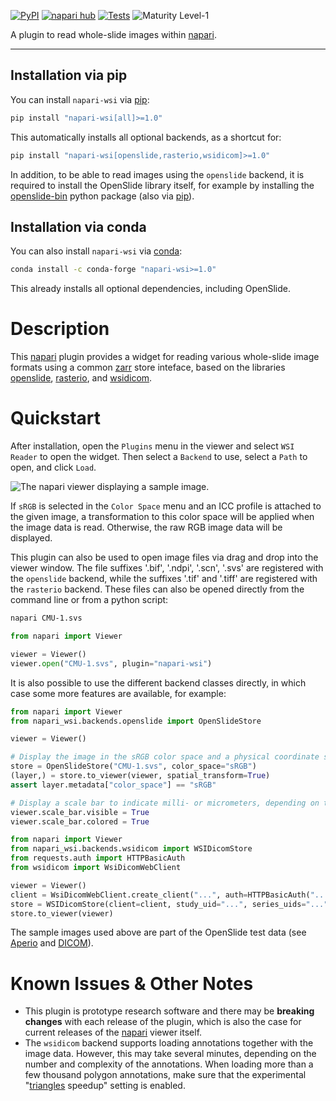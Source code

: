 
[![PyPI](https://img.shields.io/pypi/v/napari-wsi.svg?color=green)](https://pypi.org/project/napari-wsi)
[![napari hub](https://img.shields.io/endpoint?url=https://api.napari-hub.org/shields/napari-wsi)](https://napari-hub.org/plugins/napari-wsi)
[![Tests](https://github.com/AstraZeneca/napari-wsi/actions/workflows/main.yml/badge.svg)](https://github.com/AstraZeneca/napari-wsi/actions)
![Maturity Level-1](https://img.shields.io/badge/Maturity%20Level-ML--1-yellow)

A plugin to read whole-slide images within [napari].

---

## Installation via pip

You can install `napari-wsi` via [pip]:

```bash
pip install "napari-wsi[all]>=1.0"
```

This automatically installs all optional backends, as a shortcut for:

```bash
pip install "napari-wsi[openslide,rasterio,wsidicom]>=1.0"
```

In addition, to be able to read images using the `openslide` backend, it is
required to install the OpenSlide library itself, for example by installing the
[openslide-bin] python package (also via [pip]).

## Installation via conda

You can also install `napari-wsi` via [conda]:

```bash
conda install -c conda-forge "napari-wsi>=1.0"
```

This already installs all optional dependencies, including OpenSlide.

# Description

This [napari] plugin provides a widget for reading various whole-slide image
formats using a common [zarr] store inteface, based on the libraries
[openslide], [rasterio], and [wsidicom].

# Quickstart

After installation, open the `Plugins` menu in the viewer and select
`WSI Reader` to open the widget. Then select a `Backend` to use, select a `Path`
to open, and click `Load`.

![The napari viewer displaying a sample image.](./resources/sample_data.jpg)

If `sRGB` is selected in the `Color Space` menu and an ICC profile is attached
to the given image, a transformation to this color space will be applied when
the image data is read. Otherwise, the raw RGB image data will be displayed.

This plugin can also be used to open image files via drag and drop into the
viewer window. The file suffixes '.bif', '.ndpi', '.scn', '.svs' are registered
with the `openslide` backend, while the suffixes '.tif' and '.tiff' are
registered with the `rasterio` backend. These files can also be opened directly
from the command line or from a python script:

```bash
napari CMU-1.svs
```

```python
from napari import Viewer

viewer = Viewer()
viewer.open("CMU-1.svs", plugin="napari-wsi")
```

It is also possible to use the different backend classes directly, in which case
some more features are available, for example:

```python
from napari import Viewer
from napari_wsi.backends.openslide import OpenSlideStore

viewer = Viewer()

# Display the image in the sRGB color space and a physical coordinate system:
store = OpenSlideStore("CMU-1.svs", color_space="sRGB")
(layer,) = store.to_viewer(viewer, spatial_transform=True)
assert layer.metadata["color_space"] == "sRGB"

# Display a scale bar to indicate milli- or micrometers, depending on the zoom level:
viewer.scale_bar.visible = True
viewer.scale_bar.colored = True
```

```python
from napari import Viewer
from napari_wsi.backends.wsidicom import WSIDicomStore
from requests.auth import HTTPBasicAuth
from wsidicom import WsiDicomWebClient

viewer = Viewer()
client = WsiDicomWebClient.create_client("...", auth=HTTPBasicAuth("...", "..."))
store = WSIDicomStore(client=client, study_uid="...", series_uids="...")
store.to_viewer(viewer)
```

The sample images used above are part of the OpenSlide test data (see [Aperio]
and [DICOM]).

# Known Issues & Other Notes

- This plugin is prototype research software and there may be **breaking
  changes** with each release of the plugin, which is also the case for current
  releases of the [napari] viewer itself.
- The `wsidicom` backend supports loading annotations together with the image
  data. However, this may take several minutes, depending on the number and
  complexity of the annotations. When loading more than a few thousand polygon
  annotations, make sure that the experimental "[triangles] speedup" setting is
  enabled.

[Aperio]: https://openslide.cs.cmu.edu/download/openslide-testdata/Aperio/
[conda]: https://conda-forge.org/
[DICOM]: https://openslide.cs.cmu.edu/download/openslide-testdata/DICOM/
[napari]: https://github.com/napari/napari
[openslide]: https://github.com/openslide/openslide-python
[openslide-bin]: https://pypi.org/project/openslide-bin/
[pip]: https://github.com/pypa/pip
[rasterio]: https://github.com/rasterio/rasterio
[triangles]: https://napari.org/island-dispatch/blog/triangles_speedup_beta.html
[wsidicom]: https://github.com/imi-bigpicture/wsidicom
[zarr]: https://github.com/zarr-developers/zarr-python
